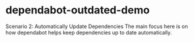 # dependabot-outdated-demo
Scenario 2:  Automatically Update Dependencies
The main focus here is on how dependabot helps keep dependencies up to date automatically.
